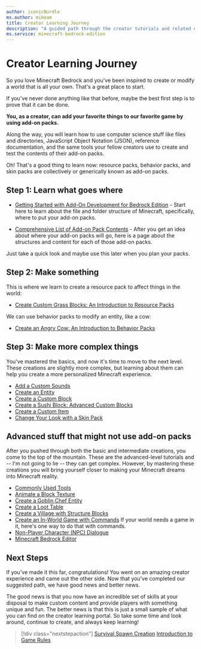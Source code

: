```yaml
---
author: iconicNurdle
ms.author: mikeam
title: Creator Learning Journey
description: "A guided path through the creator tutorials and related documentation"
ms.service: minecraft-bedrock-edition
---
```


# Creator Learning Journey

So you love Minecraft Bedrock and you've been inspired to create or modify a world that is all your own. That's a great place to start.

If you've never done anything like that before, maybe the best first step is to prove that it can be done.

**You, as a creator, can add your favorite things to our favorite game by using add-on packs.**

Along the way, you will learn how to use computer science stuff like files and directories, JavaScript Object Notation (JSON), reference documentation, and the same tools your fellow creators use to create and test the contents of their add-on packs.

Oh! That's a good thing to learn now: resource packs, behavior packs, and skin packs are collectively or generically known as add-on packs.

## Step 1: Learn what goes where

- [Getting Started with Add-On Development for Bedrock Edition](GettingStarted.md) - Start here to learn about the file and folder structure of Minecraft, specifically, where to put your add-on packs.

- [Comprehensive List of Add-on Pack Contents](ComprehensivePackContents.md) - After you get an idea about where your add-on packs will go, here is a page about the structures and content for each of those add-on packs.

Just take a quick look and maybe use this later when you plan your packs.

## Step 2: Make something

This is where we learn to create a resource pack to affect things in the world:

- [Create Custom Grass Blocks: An Introduction to Resource Packs](ResourcePack.md)

We can use behavior packs to modify an entity, like a cow:

- [Create an Angry Cow: An Introduction to Behavior Packs](BehaviorPack.md)

## Step 3: Make more complex things

You've mastered the basics, and now it's time to move to the next level. These creations are slightly more complex, but learning about them can help you create a more personalized Minecraft experience.

- [Add a Custom Sounds](AddCustomSounds.md)
- [Create an Entity](IntroductionToAddEntity.md)
- [Create a Custom Block](AddCustomDieBlock.md)
- [Create a Sushi Block: Advanced Custom Blocks](AdvancedCustomBlocks.md)
- [Create a Custom Item](AddCustomItems.md)
- [Change Your Look with a Skin Pack](SkinPack.md)

## Advanced stuff that might not use add-on packs

After you pushed through both the basic and intermediate creations, you come to the top of the mountain. These are the advanced-level tutorials and -- I'm not going to lie -- they can get complex. However, by mastering these creations you will bring yourself closer to making your Minecraft dreams into Minecraft reality.

- [Commonly Used Tools](CommonlyUsedTools.md)
- [Animate a Block Texture](CreateAnimatedBlockTexture.md)
- [Create a Goblin Chef Entity](MakerSeriesMakingTheGoblinChef.md)
- [Create a Loot Table](CreateLootTable.md)
- [Create a Village with Structure Blocks](StructureBlocksTutorial.md)
- [Create an In-World Game with Commands](CreateAnInWorldGame.md) If your world needs a game in it, here's one way to do that with commands.
- [Non-Player Character (NPC) Dialogue](NPCDialogue.md)
- [Minecraft Bedrock Editor](BedrockEditor/EditorOverview.md)

## Next Steps

If you've made it this far, congratulations! You went on an amazing creator experience and came out the other side. Now that you've completed our suggested path, we have good news and better news.

The good news is that you now have an incredible set of skills at your disposal to make custom content and provide players with something unique and fun. The better news is that this is just a small sample of what you can find on the creator learning portal. So take some time and look around, continue to create, and always keep learning!

> [!div class="nextstepaction"]
> [Survival Spawn Creation](SurvivalSpawnCreation.md)
> [Introduction to Game Rules](IntroductionToGamerules.md)
